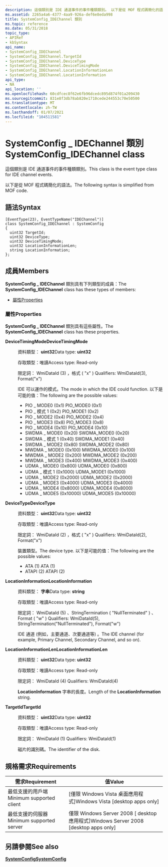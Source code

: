 ```yaml
---
description: 這個類別是 IDE 通道事件的事件種類類別。 以下是從 MOF 程式碼簡化的語法。
ms.assetid: 2265a4a6-4377-4aa9-926a-def6e8eda998
title: SystemConfig_IDEChannel 類別
ms.topic: reference
ms.date: 05/31/2018
topic_type:
- APIRef
- kbSyntax
api_name:
- SystemConfig_IDEChannel
- SystemConfig_IDEChannel.TargetId
- SystemConfig_IDEChannel.DeviceType
- SystemConfig_IDEChannel.DeviceTimingMode
- SystemConfig_IDEChannel.LocationInformationLen
- SystemConfig_IDEChannel.LocationInformation
api_type:
- NA
api_location: ''
ms.openlocfilehash: 60cdfcec8f62e6fb96dcedc895d874f01a209430
ms.sourcegitcommit: 831e8f3db78ab820e1710cede244553c70e50500
ms.translationtype: MT
ms.contentlocale: zh-TW
ms.lasthandoff: 01/07/2021
ms.locfileid: "104511581"
---
```

# <a name="systemconfig_idechannel-class"></a><span data-ttu-id="c53f8-104">SystemConfig \_ IDEChannel 類別</span><span class="sxs-lookup"><span data-stu-id="c53f8-104">SystemConfig\_IDEChannel class</span></span>

<span data-ttu-id="c53f8-105">這個類別是 IDE 通道事件的事件種類類別。</span><span class="sxs-lookup"><span data-stu-id="c53f8-105">This class is the event type class for IDE channel events.</span></span>

<span data-ttu-id="c53f8-106">以下是從 MOF 程式碼簡化的語法。</span><span class="sxs-lookup"><span data-stu-id="c53f8-106">The following syntax is simplified from MOF code.</span></span>

## <a name="syntax"></a><span data-ttu-id="c53f8-107">語法</span><span class="sxs-lookup"><span data-stu-id="c53f8-107">Syntax</span></span>

``` syntax
[EventType(23), EventTypeName("IDEChannel")]
class SystemConfig_IDEChannel : SystemConfig
{
  uint32 TargetId;
  uint32 DeviceType;
  uint32 DeviceTimingMode;
  uint32 LocationInformationLen;
  string LocationInformation;
};
```

## <a name="members"></a><span data-ttu-id="c53f8-108">成員</span><span class="sxs-lookup"><span data-stu-id="c53f8-108">Members</span></span>

<span data-ttu-id="c53f8-109">**SystemConfig \_ IDEChannel** 類別具有下列類型的成員：</span><span class="sxs-lookup"><span data-stu-id="c53f8-109">The **SystemConfig\_IDEChannel** class has these types of members:</span></span>

-   [<span data-ttu-id="c53f8-110">屬性</span><span class="sxs-lookup"><span data-stu-id="c53f8-110">Properties</span></span>](#properties)

### <a name="properties"></a><span data-ttu-id="c53f8-111">屬性</span><span class="sxs-lookup"><span data-stu-id="c53f8-111">Properties</span></span>

<span data-ttu-id="c53f8-112">**SystemConfig \_ IDEChannel** 類別具有這些屬性。</span><span class="sxs-lookup"><span data-stu-id="c53f8-112">The **SystemConfig\_IDEChannel** class has these properties.</span></span>

<dl> <dt>

<span data-ttu-id="c53f8-113">**DeviceTimingMode**</span><span class="sxs-lookup"><span data-stu-id="c53f8-113">**DeviceTimingMode**</span></span>
</dt> <dd> <dl> <dt>

<span data-ttu-id="c53f8-114">資料類型： **uint32**</span><span class="sxs-lookup"><span data-stu-id="c53f8-114">Data type: **uint32**</span></span>
</dt> <dt>

<span data-ttu-id="c53f8-115">存取類型：唯讀</span><span class="sxs-lookup"><span data-stu-id="c53f8-115">Access type: Read-only</span></span>
</dt> <dt>

<span data-ttu-id="c53f8-116">限定詞： WmiDataId (3) ，格式 ( "x" ) </span><span class="sxs-lookup"><span data-stu-id="c53f8-116">Qualifiers: WmiDataId(3), Format("x")</span></span>
</dt> </dl>

<span data-ttu-id="c53f8-117">IDE 可以運作的模式。</span><span class="sxs-lookup"><span data-stu-id="c53f8-117">The mode in which the IDE could function.</span></span> <span data-ttu-id="c53f8-118">以下是可能的值：</span><span class="sxs-lookup"><span data-stu-id="c53f8-118">The following are the possible values:</span></span>

-   <span data-ttu-id="c53f8-119">PIO \_ MODE0 (0x1) </span><span class="sxs-lookup"><span data-stu-id="c53f8-119">PIO\_MODE0 (0x1)</span></span>
-   <span data-ttu-id="c53f8-120">PIO \_ 模式 1 (0x2) </span><span class="sxs-lookup"><span data-stu-id="c53f8-120">PIO\_MODE1 (0x2)</span></span>
-   <span data-ttu-id="c53f8-121">PIO \_ MODE2 (0x4) </span><span class="sxs-lookup"><span data-stu-id="c53f8-121">PIO\_MODE2 (0x4)</span></span>
-   <span data-ttu-id="c53f8-122">PIO \_ MODE3 (0x8) </span><span class="sxs-lookup"><span data-stu-id="c53f8-122">PIO\_MODE3 (0x8)</span></span>
-   <span data-ttu-id="c53f8-123">PIO \_ MODE4 (0x10) </span><span class="sxs-lookup"><span data-stu-id="c53f8-123">PIO\_MODE4 (0x10)</span></span>
-   <span data-ttu-id="c53f8-124">SWDMA \_ MODE0 (0x20) </span><span class="sxs-lookup"><span data-stu-id="c53f8-124">SWDMA\_MODE0 (0x20)</span></span>
-   <span data-ttu-id="c53f8-125">SWDMA \_ 模式 1 (0x40) </span><span class="sxs-lookup"><span data-stu-id="c53f8-125">SWDMA\_MODE1 (0x40)</span></span>
-   <span data-ttu-id="c53f8-126">SWDMA \_ MODE2 (0x80) </span><span class="sxs-lookup"><span data-stu-id="c53f8-126">SWDMA\_MODE2 (0x80)</span></span>
-   <span data-ttu-id="c53f8-127">MWDMA \_ MODE0 (0x100) </span><span class="sxs-lookup"><span data-stu-id="c53f8-127">MWDMA\_MODE0 (0x100)</span></span>
-   <span data-ttu-id="c53f8-128">MWDMA \_ MODE2 (0x200) </span><span class="sxs-lookup"><span data-stu-id="c53f8-128">MWDMA\_MODE2 (0x200)</span></span>
-   <span data-ttu-id="c53f8-129">MWDMA \_ MODE3 (0x400) </span><span class="sxs-lookup"><span data-stu-id="c53f8-129">MWDMA\_MODE3 (0x400)</span></span>
-   <span data-ttu-id="c53f8-130">UDMA \_ MODE0 (0x800) </span><span class="sxs-lookup"><span data-stu-id="c53f8-130">UDMA\_MODE0 (0x800)</span></span>
-   <span data-ttu-id="c53f8-131">UDMA \_ 模式 1 (0x1000) </span><span class="sxs-lookup"><span data-stu-id="c53f8-131">UDMA\_MODE1 (0x1000)</span></span>
-   <span data-ttu-id="c53f8-132">UDMA \_ MODE2 (0x2000) </span><span class="sxs-lookup"><span data-stu-id="c53f8-132">UDMA\_MODE2 (0x2000)</span></span>
-   <span data-ttu-id="c53f8-133">UDMA \_ MODE3 (0x4000) </span><span class="sxs-lookup"><span data-stu-id="c53f8-133">UDMA\_MODE3 (0x4000)</span></span>
-   <span data-ttu-id="c53f8-134">UDMA \_ MODE4 (0x8000) </span><span class="sxs-lookup"><span data-stu-id="c53f8-134">UDMA\_MODE4 (0x8000)</span></span>
-   <span data-ttu-id="c53f8-135">UDMA \_ MODE5 (0x10000) </span><span class="sxs-lookup"><span data-stu-id="c53f8-135">UDMA\_MODE5 (0x10000)</span></span>

</dd> <dt>

<span data-ttu-id="c53f8-136">**DeviceType**</span><span class="sxs-lookup"><span data-stu-id="c53f8-136">**DeviceType**</span></span>
</dt> <dd> <dl> <dt>

<span data-ttu-id="c53f8-137">資料類型： **uint32**</span><span class="sxs-lookup"><span data-stu-id="c53f8-137">Data type: **uint32**</span></span>
</dt> <dt>

<span data-ttu-id="c53f8-138">存取類型：唯讀</span><span class="sxs-lookup"><span data-stu-id="c53f8-138">Access type: Read-only</span></span>
</dt> <dt>

<span data-ttu-id="c53f8-139">限定詞： WmiDataId (2) ，格式 ( "x" ) </span><span class="sxs-lookup"><span data-stu-id="c53f8-139">Qualifiers: WmiDataId(2), Format("x")</span></span>
</dt> </dl>

<span data-ttu-id="c53f8-140">裝置類型。</span><span class="sxs-lookup"><span data-stu-id="c53f8-140">The device type.</span></span> <span data-ttu-id="c53f8-141">以下是可能的值：</span><span class="sxs-lookup"><span data-stu-id="c53f8-141">The following are the possible values:</span></span>

-   <span data-ttu-id="c53f8-142">ATA (1) </span><span class="sxs-lookup"><span data-stu-id="c53f8-142">ATA (1)</span></span>
-   <span data-ttu-id="c53f8-143">ATAPI (2) </span><span class="sxs-lookup"><span data-stu-id="c53f8-143">ATAPI (2)</span></span>

</dd> <dt>

<span data-ttu-id="c53f8-144">**LocationInformation**</span><span class="sxs-lookup"><span data-stu-id="c53f8-144">**LocationInformation**</span></span>
</dt> <dd> <dl> <dt>

<span data-ttu-id="c53f8-145">資料類型： **字串**</span><span class="sxs-lookup"><span data-stu-id="c53f8-145">Data type: **string**</span></span>
</dt> <dt>

<span data-ttu-id="c53f8-146">存取類型：唯讀</span><span class="sxs-lookup"><span data-stu-id="c53f8-146">Access type: Read-only</span></span>
</dt> <dt>

<span data-ttu-id="c53f8-147">限定詞： WmiDataId (5) 、StringTermination ( "NullTerminated" ) 、Format ( "w" ) </span><span class="sxs-lookup"><span data-stu-id="c53f8-147">Qualifiers: WmiDataId(5), StringTermination("NullTerminated"), Format("w")</span></span>
</dt> </dl>

<span data-ttu-id="c53f8-148">IDE 通道 (例如，主要通道、次要通道等) 。</span><span class="sxs-lookup"><span data-stu-id="c53f8-148">The IDE channel (for example, Primary Channel, Secondary Channel, and so on).</span></span>

</dd> <dt>

<span data-ttu-id="c53f8-149">**LocationInformationLen**</span><span class="sxs-lookup"><span data-stu-id="c53f8-149">**LocationInformationLen**</span></span>
</dt> <dd> <dl> <dt>

<span data-ttu-id="c53f8-150">資料類型： **uint32**</span><span class="sxs-lookup"><span data-stu-id="c53f8-150">Data type: **uint32**</span></span>
</dt> <dt>

<span data-ttu-id="c53f8-151">存取類型：唯讀</span><span class="sxs-lookup"><span data-stu-id="c53f8-151">Access type: Read-only</span></span>
</dt> <dt>

<span data-ttu-id="c53f8-152">限定詞： WmiDataId (4) </span><span class="sxs-lookup"><span data-stu-id="c53f8-152">Qualifiers: WmiDataId(4)</span></span>
</dt> </dl>

<span data-ttu-id="c53f8-153">**LocationInformation** 字串的長度。</span><span class="sxs-lookup"><span data-stu-id="c53f8-153">Length of the **LocationInformation** string.</span></span>

</dd> <dt>

<span data-ttu-id="c53f8-154">**TargetId**</span><span class="sxs-lookup"><span data-stu-id="c53f8-154">**TargetId**</span></span>
</dt> <dd> <dl> <dt>

<span data-ttu-id="c53f8-155">資料類型： **uint32**</span><span class="sxs-lookup"><span data-stu-id="c53f8-155">Data type: **uint32**</span></span>
</dt> <dt>

<span data-ttu-id="c53f8-156">存取類型：唯讀</span><span class="sxs-lookup"><span data-stu-id="c53f8-156">Access type: Read-only</span></span>
</dt> <dt>

<span data-ttu-id="c53f8-157">限定詞： WmiDataId (1) </span><span class="sxs-lookup"><span data-stu-id="c53f8-157">Qualifiers: WmiDataId(1)</span></span>
</dt> </dl>

<span data-ttu-id="c53f8-158">磁片的識別碼。</span><span class="sxs-lookup"><span data-stu-id="c53f8-158">The identifier of the disk.</span></span>

</dd> </dl>

## <a name="requirements"></a><span data-ttu-id="c53f8-159">規格需求</span><span class="sxs-lookup"><span data-stu-id="c53f8-159">Requirements</span></span>



| <span data-ttu-id="c53f8-160">需求</span><span class="sxs-lookup"><span data-stu-id="c53f8-160">Requirement</span></span> | <span data-ttu-id="c53f8-161">值</span><span class="sxs-lookup"><span data-stu-id="c53f8-161">Value</span></span> |
|-------------------------------------|------------------------------------------------------|
| <span data-ttu-id="c53f8-162">最低支援的用戶端</span><span class="sxs-lookup"><span data-stu-id="c53f8-162">Minimum supported client</span></span><br/> | <span data-ttu-id="c53f8-163">\[僅限 Windows Vista 桌面應用程式\]</span><span class="sxs-lookup"><span data-stu-id="c53f8-163">Windows Vista \[desktop apps only\]</span></span><br/>       |
| <span data-ttu-id="c53f8-164">最低支援的伺服器</span><span class="sxs-lookup"><span data-stu-id="c53f8-164">Minimum supported server</span></span><br/> | <span data-ttu-id="c53f8-165">僅限 Windows Server 2008 \[ desktop 應用程式\]</span><span class="sxs-lookup"><span data-stu-id="c53f8-165">Windows Server 2008 \[desktop apps only\]</span></span><br/> |



## <a name="see-also"></a><span data-ttu-id="c53f8-166">另請參閱</span><span class="sxs-lookup"><span data-stu-id="c53f8-166">See also</span></span>

<dl> <dt>

[<span data-ttu-id="c53f8-167">**SystemConfig**</span><span class="sxs-lookup"><span data-stu-id="c53f8-167">**SystemConfig**</span></span>](systemconfig.md)
</dt> </dl>

 

 




